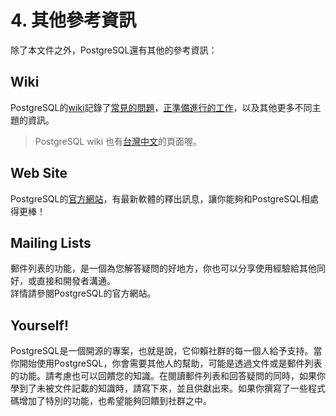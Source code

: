 # 4. 其他參考資訊

除了本文件之外，PostgreSQL還有其他的參考資訊：

## Wiki

PostgreSQL的[wiki](http://wiki.postgresql.org/)記錄了[常見的問題](http://wiki.postgresql.org/wiki/Frequently_Asked_Questions)，[正準備進行的工作](http://wiki.postgresql.org/wiki/Todo)，以及其他更多不同主題的資訊。

> PostgreSQL wiki 也有[台灣中文](https://wiki.postgresql.org/wiki/Taiwan)的頁面喔。

## Web Site

PostgreSQL的[官方網站](http://www.postgresql.org/)，有最新軟體的釋出訊息，讓你能夠和PostgreSQL相處得更棒！

## Mailing Lists

郵件列表的功能，是一個為您解答疑問的好地方，你也可以分享使用經驗給其他同好，或直接和開發者溝通。  
詳情請參閱PostgreSQL的官方網站。

## Yourself!

PostgreSQL是一個開源的專案，也就是說，它仰賴社群的每一個人給予支持。當你開始使用PostgreSQL，你會需要其他人的幫助，可能是透過文件或是郵件列表的功能。請考慮也可以回饋您的知識。在閱讀郵件列表和回答疑問的同時，如果你學到了未被文件記載的知識時，請寫下來，並且供獻出來。如果你撰寫了一些程式碼增加了特別的功能，也希望能夠回饋到社群之中。


